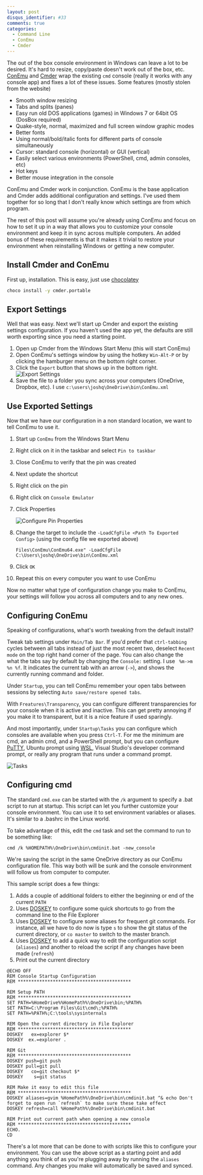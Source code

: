 ```yaml
---
layout: post
disqus_identifier: #33
comments: true
categories:
  - Command Line
  - ConEmu
  - Cmder
---
```


The out of the box console environment in Windows can leave a lot to be
desired. It's hard to resize, copy/paste doesn't work out of the box, etc.
[ConEmu](https://github.com/Maximus5/ConEmu) and [Cmder](http://cmder.net)
wrap the existing `cmd` console (really it works with any console app) and
fixes a lot of these issues. Some features (mostly stolen from the website)

* Smooth window resizing
* Tabs and splits (panes)
* Easy run old DOS applications (games) in Windows 7 or 64bit OS (DosBox required)
* Quake-style, normal, maximized and full screen window graphic modes
* Better fonts
* Using normal/bold/italic fonts for different parts of console simultaneously
* Cursor: standard console (horizontal) or GUI (vertical)
* Easily select various environments (PowerShell, cmd, admin consoles, etc)
* Hot keys
* Better mouse integration in the console

ConEmu and Cmder work in conjunction.  ConEmu is the base application and Cmder
adds additional configuration and settings.  I've used them together for so
long that I don't really know which settings are from which program.

The rest of this post will assume you're already using ConEmu and focus on how
to set it up in a way that allows you to customize your console environment and
keep it in sync across multiple computers. An added bonus of these requirements
is that it makes it trivial to restore your environment when reinstalling
Windows or getting a new computer.

## Install Cmder and ConEmu

First up, installation. This is easy, just use [chocolatey](https://chocolatey.org/)

```bash
choco install -y cmder.portable
```

## Export Settings

Well that was easy.  Next we'll start up Cmder and export the existing settings
configuration.  If you haven't used the app yet, the defaults are still worth
exporting since you need a starting point.

1. Open up Cmder from the Windows Start Menu (this will start ConEmu)
1. Open ConEmu's settings window by using the hotkey `Win-Alt-P` or by clicking
   the hamburger menu on the bottom right corner.
1. Click the `Export` button that shows up in the bottom right.
  ![Export Settings](/images/posts/2018/2018-04-14-Configuring-ConEmu/ExportSettings.png)
1. Save the file to a folder you sync across your computers (OneDrive, Dropbox,
   etc).  I use `c:\users\joshq\OneDrive\bin\ConEmu.xml`

## Use Exported Settings

Now that we have our configuration in a non standard location, we want to tell
ConEmu to use it.  

1. Start up `ConEmu` from the Windows Start Menu
1. Right click on it in the taskbar and select `Pin to taskbar`
1. Close ConEmu to verify that the pin was created
1. Next update the shortcut
  1. Right click on the pin
  1. Right click on `Console Emulator` 
  1. Click Properties

        ![Configure Pin Properties](/images/posts/2018/2018-04-14-Configuring-ConEmu/ConfigurePinProperties.png)
1. Change the target to include the `-LoadCfgFile <Path To Exported Config>`
   (using the config file we exported above) 
    ``` "C:\Program
    Files\ConEmu\ConEmu64.exe" -LoadCfgFile C:\Users\joshq\OneDrive\bin\ConEmu.xml
    ```
1. Click `OK`
1. Repeat this on every computer you want to use ConEmu

Now no matter what type of configuration change you make to ConEmu, your
settings will follow you across  all computers and to any new ones.

## Configuring ConEmu

Speaking of configurations, what's worth tweaking from the default install?

Tweak tab settings under `Main/Tab Bar`.  If you'd prefer that `ctrl-tabbing`
cycles between all tabs instead of just the most recent two, deselect `Recent
mode` on the top right hand corner of the page.  You can also change the what
the tabs say by default by changing the `Console:` setting.  I use ` %m->m %n
%f`.  It indicates the current tab with an arrow (`->`), and shows the
currently running command and folder.

Under `Startup`, you can tell ConEmu remember your open tabs between sessions
by selecting `Auto save/restore opened tabs`.

With `Freatures\Transparency`, you can configure different transparencies for
your console when it is active and inactive.  This can get pretty annoying if
you make it to transparent, but it is a nice feature if used sparingly.

And most importantly, under `Startup\Tasks` you can configure which consoles
are available when you press `Ctrl-T`.  For me the minimum are cmd, an admin
cmd, and a PowerShell prompt, but you can configure
[PuTTY](https://www.chiark.greenend.org.uk/~sgtatham/putty/), Ubuntu prompt
using [WSL](https://docs.microsoft.com/en-us/windows/wsl/install-win10), Visual
Studio's developer command prompt, or really any program that runs under a
command prompt.

![Tasks](/images/posts/2018/2018-04-14-Configuring-ConEmu/Tasks.png)

## Configuring cmd

The standard `cmd.exe` can be started with the `/k` argument to specify a .bat
script to run at startup.  This script can let you further customize your
console environment.  You can use it to set environment variables or aliases.
It's similar to a .bashrc in the Linux world.

To take advantage of this, edit the `cmd` task and set the command to run to be something like:

```
cmd /k %HOMEPATH%\OneDrive\bin\cmdinit.bat -new_console
```

We're saving the script in the same OneDrive directory as our ConEmu
configuration file.  This way both will be sunk and the console environment
will follow us from computer to computer.  

This sample script does a few things:

1. Adds a couple of additional folders to either the beginning or end of the
   current `PATH`
1. Uses [DOSKEY](https://en.wikipedia.org/wiki/DOSKEY) to configure some quick
   shortcuts to go from the command line to the File Explorer
1. Uses [DOSKEY](https://en.wikipedia.org/wiki/DOSKEY) to configure some
   aliases for frequent git commands.  For instance, all we have to do now is
   type `s` to show the git status of the current directory, or `co master` to
   switch to the master branch.
1. Uses [DOSKEY](https://en.wikipedia.org/wiki/DOSKEY) to add a quick way to
   edit the configuration script (`aliases`) and another to reload the script
   if any changes have been made (`refresh`)
1. Print out the current directory

```batch
@ECHO OFF
REM Console Startup Configuration
REM ******************************************

REM Setup PATH
REM ******************************************
SET PATH=%HomeDrive%%HomePath%\OneDrive\bin;%PATH%
SET PATH=C:\Program Files\Git\cmd\;%PATH%
SET PATH=%PATH%;C:\tools\sysinternals

REM Open the current directory in File Explorer
REM ******************************************
DOSKEY   ex=explorer $*
DOSKEY  ex.=explorer .

REM Git
REM ******************************************
DOSKEY push=git push
DOSKEY pull=git pull
DOSKEY   co=git checkout $*
DOSKEY    s=git status

REM Make it easy to edit this file
REM ******************************************
DOSKEY aliases=gvim %HomePath%\OneDrive\bin\cmdinit.bat ^& echo Don't forget to open run `refresh` to make sure these take effect
DOSKEY refresh=call %HomePath%\OneDrive\bin\cmdinit.bat

REM Print out current path when opening a new console
REM ******************************************
ECHO.
CD
```

There's a lot more that can be done to with scripts like this to configure your environment.  You can use the above script as a starting point and add anything you think of as you're plugging away by running the `aliases` command.  Any changes you make will automatically be saved and synced.

